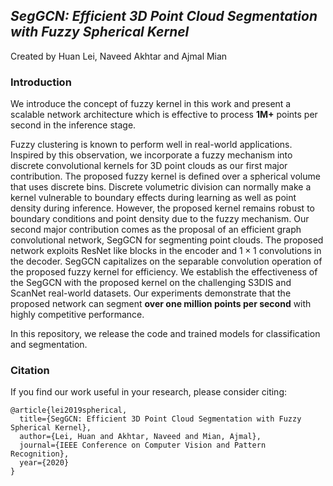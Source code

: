 ## *SegGCN: Efficient 3D Point Cloud Segmentation with Fuzzy Spherical Kernel*
Created by Huan Lei, Naveed Akhtar and Ajmal Mian

### Introduction
We introduce the concept of fuzzy kernel in this work and present a scalable network architecture which is effective to process **1M+** points per second in the inference stage. 

Fuzzy clustering is known to perform well in real-world applications. Inspired by this observation, we incorporate a fuzzy mechanism into discrete convolutional kernels for 3D point clouds as our first major contribution. The proposed fuzzy  kernel is defined over a spherical volume that uses discrete bins. Discrete volumetric division can normally make a kernel vulnerable to boundary effects during learning as well as point density during inference. However, the proposed kernel remains robust to boundary  conditions and point density due to the fuzzy mechanism. Our second major contribution comes as the proposal of an efficient graph convolutional network, SegGCN for segmenting point clouds. The proposed network exploits ResNet like blocks in the encoder and $1\times1$ convolutions in the decoder. 
SegGCN capitalizes on the separable convolution operation of the proposed fuzzy kernel for efficiency. We establish the effectiveness of the SegGCN with the proposed kernel on the challenging S3DIS and ScanNet real-world datasets. Our experiments demonstrate that the proposed network can segment **over one million points per second** with highly competitive performance. 

In this repository, we release the code and trained models for classification and segmentation.

### Citation
If you find our work useful in your research, please consider citing:

```
@article{lei2019spherical,  
  title={SegGCN: Efficient 3D Point Cloud Segmentation with Fuzzy Spherical Kernel},  
  author={Lei, Huan and Akhtar, Naveed and Mian, Ajmal},  
  journal={IEEE Conference on Computer Vision and Pattern Recognition},  
  year={2020}  
}
```

